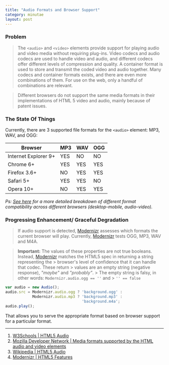 ```yaml
---
title: "Audio Formats and Browser Support"
category: minutae
layout: post
---
```


### Problem

> The `<audio>` and `<video>` elements provide support for playing audio and
> video media without requiring plug-ins. Video codecs and audio codecs are used
> to handle video and audio, and different codecs offer different levels of
> compression and quality. A container format is used to store and transmit the
> coded video and audio together. Many codecs and container formats exists, and
> there are even more combinations of them. For use on the web, only a handful
> of combinations are relevant.

> Different browsers do not support the same media formats in their
> implementations of HTML 5 video and audio, mainly because of patent issues.

### The State Of Things

Currently, there are 3 supported file formats for the `<audio>` element: MP3,
WAV, and OGG:

| Browser               | MP3 | WAV | OGG |
| --------------------- | --- | --- | --- |
| Internet Explorer 9+  | YES | NO  | NO  |
| Chrome 6+             | YES | YES | YES |
| Firefox 3.6+          | NO  | YES | YES |
| Safari 5+             | YES | YES | NO  |
| Opera 10+             | NO  | YES | YES |

_Ps: [See here][3] for a more detailed breakdown of different format
compatibility across different browsers (desktop-mobile, audio-video)._

### Progressing Enhancement/ Graceful Degradation

> If audio support is detected, [Modernizr][6] assesses which formats the
> current browser will play. Currently, [Modernizr][6] tests OGG, MP3, WAV and
> M4A.

> **Important:** The values of these properties are not true booleans. Instead,
> [Modernizr][6] matches the HTML5 spec in returning a string representing the >
browser's level of confidence that it can handle that codec. These return >
values are an empty string (negative response), _"maybe"_ and _"probably"_. >
The empty string is falsy, in other words: `Modernizr.audio.ogg == ''` and > `''
== false`

``` javascript
var audio = new Audio();
audio.src = Modernizr.audio.ogg ? 'background.ogg' :
            Modernizr.audio.mp3 ? 'background.mp3' :
                                  'background.m4a';
audio.play();
```

That allows you to serve the appropriate format based on browser support for a
particular format.

---

1. [W3Schools | HTML5 Audio][1]
2. [Mozilla Developer Network | Media formats supported by the HTML audio and video elements][2]
3. [Wikipedia | HTML5 Audio][4]
4. [Modernizr | HTML5 Features][5]

[1]: http://www.w3schools.com/html/html5_audio.asp
[2]: https://developer.mozilla.org/en-US/docs/HTML/Supported_media_formats
[3]: https://developer.mozilla.org/en-US/docs/HTML/Supported_media_formats#Browser_compatibility
[4]: http://en.wikipedia.org/wiki/HTML5_Audio
[5]: http://modernizr.com/docs/#features-html5
[6]: http://modernizr.com/

